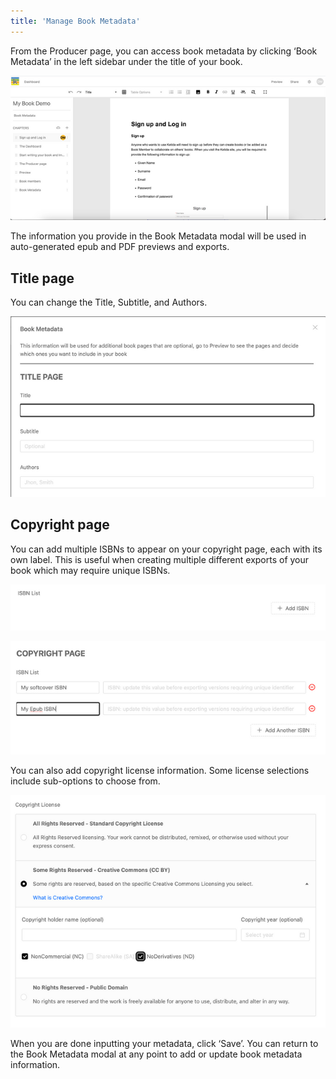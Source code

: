 ```yaml
---
title: 'Manage Book Metadata'
---
```


From the Producer page, you can access book metadata by clicking ‘Book Metadata’ in the left sidebar under the title of your book.

![](../../../static/img/5f0c66ab2d8f_medium.png)

The information you provide in the Book Metadata modal will be used in auto-generated epub and PDF previews and exports.

## Title page

You can change the Title, Subtitle, and Authors.

![](../../../static/img/e39c161e459d_medium.png)

## Copyright page

You can add multiple ISBNs to appear on your copyright page, each with its own label. This is useful when creating multiple different exports of your book which may require unique ISBNs.

![](../../../static/img/f8856f9a9c49_medium.png)

![](../../../static/img/bc38168d7275_medium.png)

You can also add copyright license information. Some license selections include sub-options to choose from.

![](../../../static/img/82fd161ac955_medium.png)

When you are done inputting your metadata, click ‘Save’. You can return to the Book Metadata modal at any point to add or update book metadata information.
